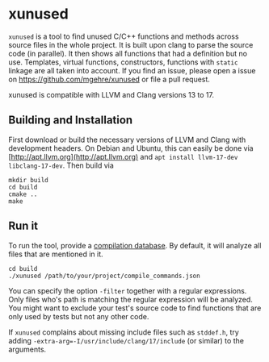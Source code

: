 # xunused
`xunused` is a tool to find unused C/C++ functions and methods across source files in the whole project.
It is built upon clang to parse the source code (in parallel). It then shows all functions that had
a definition but no use. Templates, virtual functions, constructors, functions with `static` linkage are
all taken into account. If you find an issue, please open a issue on https://github.com/mgehre/xunused or file a pull request.

xunused is compatible with LLVM and Clang versions 13 to 17.

## Building and Installation
First download or build the necessary versions of LLVM and Clang with development headers.
On Debian and Ubuntu, this can easily be done via [http://apt.llvm.org](http://apt.llvm.org) and `apt install llvm-17-dev libclang-17-dev`.
Then build via
```
mkdir build
cd build
cmake ..
make
```

## Run it
To run the tool, provide a [compilation database](https://clang.llvm.org/docs/JSONCompilationDatabase.html).
By default, it will analyze all files that are mentioned in it.
```
cd build
./xunused /path/to/your/project/compile_commands.json
```
You can specify the option `-filter` together with a regular expressions. Only files who's path is matching the regular
expression will be analyzed. You might want to exclude your test's source code to find functions that are only used by tests but not any other code.

If `xunused` complains about missing include files such as `stddef.h`, try adding `-extra-arg=-I/usr/include/clang/17/include` (or similar) to the arguments.

